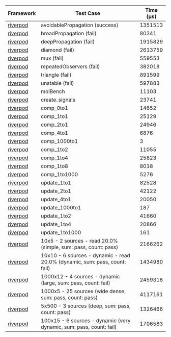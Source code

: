 | Framework | Test Case | Time (μs) |
| --- | --- | --- |
| [riverpod](https://github.com/rrousselGit/riverpod) | avoidablePropagation (success) | 1351513 |
| [riverpod](https://github.com/rrousselGit/riverpod) | broadPropagation (fail) | 80341 |
| [riverpod](https://github.com/rrousselGit/riverpod) | deepPropagation (fail) | 1915829 |
| [riverpod](https://github.com/rrousselGit/riverpod) | diamond (fail) | 2613759 |
| [riverpod](https://github.com/rrousselGit/riverpod) | mux (fail) | 559553 |
| [riverpod](https://github.com/rrousselGit/riverpod) | repeatedObservers (fail) | 382018 |
| [riverpod](https://github.com/rrousselGit/riverpod) | triangle (fail) | 891599 |
| [riverpod](https://github.com/rrousselGit/riverpod) | unstable (fail) | 597883 |
| [riverpod](https://github.com/rrousselGit/riverpod) | molBench | 11103 |
| [riverpod](https://github.com/rrousselGit/riverpod) | create_signals | 23741 |
| [riverpod](https://github.com/rrousselGit/riverpod) | comp_0to1 | 14652 |
| [riverpod](https://github.com/rrousselGit/riverpod) | comp_1to1 | 25129 |
| [riverpod](https://github.com/rrousselGit/riverpod) | comp_2to1 | 24946 |
| [riverpod](https://github.com/rrousselGit/riverpod) | comp_4to1 | 6876 |
| [riverpod](https://github.com/rrousselGit/riverpod) | comp_1000to1 | 3 |
| [riverpod](https://github.com/rrousselGit/riverpod) | comp_1to2 | 11055 |
| [riverpod](https://github.com/rrousselGit/riverpod) | comp_1to4 | 25823 |
| [riverpod](https://github.com/rrousselGit/riverpod) | comp_1to8 | 8018 |
| [riverpod](https://github.com/rrousselGit/riverpod) | comp_1to1000 | 5276 |
| [riverpod](https://github.com/rrousselGit/riverpod) | update_1to1 | 82528 |
| [riverpod](https://github.com/rrousselGit/riverpod) | update_2to1 | 42122 |
| [riverpod](https://github.com/rrousselGit/riverpod) | update_4to1 | 20050 |
| [riverpod](https://github.com/rrousselGit/riverpod) | update_1000to1 | 187 |
| [riverpod](https://github.com/rrousselGit/riverpod) | update_1to2 | 41660 |
| [riverpod](https://github.com/rrousselGit/riverpod) | update_1to4 | 20866 |
| [riverpod](https://github.com/rrousselGit/riverpod) | update_1to1000 | 161 |
| [riverpod](https://github.com/rrousselGit/riverpod) | 10x5 - 2 sources - read 20.0% (simple, sum: pass, count: pass) | 2166262 |
| [riverpod](https://github.com/rrousselGit/riverpod) | 10x10 - 6 sources - dynamic - read 20.0% (dynamic, sum: pass, count: fail) | 1434980 |
| [riverpod](https://github.com/rrousselGit/riverpod) | 1000x12 - 4 sources - dynamic (large, sum: pass, count: fail) | 2459318 |
| [riverpod](https://github.com/rrousselGit/riverpod) | 1000x5 - 25 sources (wide dense, sum: pass, count: pass) | 4117161 |
| [riverpod](https://github.com/rrousselGit/riverpod) | 5x500 - 3 sources (deep, sum: pass, count: pass) | 1326466 |
| [riverpod](https://github.com/rrousselGit/riverpod) | 100x15 - 6 sources - dynamic (very dynamic, sum: pass, count: fail) | 1706583 |
